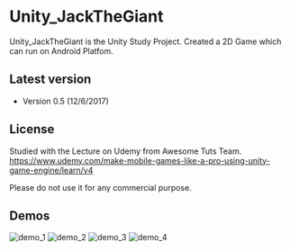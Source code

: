 # Unity_JackTheGiant

Unity_JackTheGiant is the Unity Study Project. Created a 2D Game which can run on Android Platfom.

Latest version
---
- Version 0.5  (12/6/2017)

License
---

Studied with the Lecture on Udemy from Awesome Tuts Team.
https://www.udemy.com/make-mobile-games-like-a-pro-using-unity-game-engine/learn/v4

Please do not use it for any commercial purpose.

## Demos
![demo_1](Resources/demo_1.PNG)
![demo_2](Resources/demo_2.PNG)
![demo_3](Resources/demo_3.PNG)
![demo_4](Resources/demo_4.PNG)
